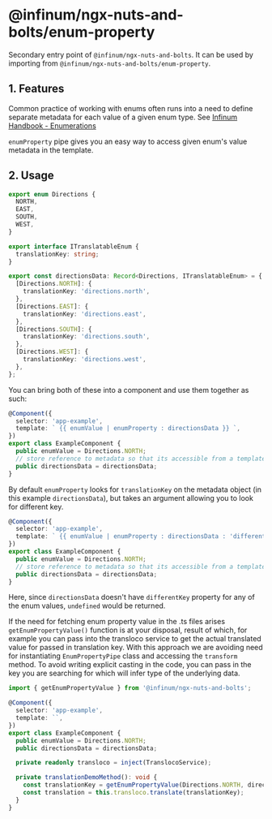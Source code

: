 # @infinum/ngx-nuts-and-bolts/enum-property

Secondary entry point of `@infinum/ngx-nuts-and-bolts`. It can be used by importing from `@infinum/ngx-nuts-and-bolts/enum-property`.

## 1. Features

Common practice of working with enums often runs into a need to define separate metadata for each value of a given enum type. See [Infinum Handbook - Enumerations](https://infinum.com/handbook/frontend/angular/angular-guidelines-and-best-practices/file-and-module-organization-and-naming#enumerations)

`enumProperty` pipe gives you an easy way to access given enum's value metadata in the template.

## 2. Usage

```ts
export enum Directions {
  NORTH,
  EAST,
  SOUTH,
  WEST,
}

export interface ITranslatableEnum {
  translationKey: string;
}

export const directionsData: Record<Directions, ITranslatableEnum> = {
  [Directions.NORTH]: {
    translationKey: 'directions.north',
  },
  [Directions.EAST]: {
    translationKey: 'directions.east',
  },
  [Directions.SOUTH]: {
    translationKey: 'directions.south',
  },
  [Directions.WEST]: {
    translationKey: 'directions.west',
  },
};
```

You can bring both of these into a component and use them together as such:

```ts
@Component({
  selector: 'app-example',
  template: ` {{ enumValue | enumProperty : directionsData }} `,
})
export class ExampleComponent {
  public enumValue = Directions.NORTH;
  // store reference to metadata so that its accessible from a template
  public directionsData = directionsData;
}
```

By default `enumProperty` looks for `translationKey` on the metadata object (in this example `directionsData`), but takes an argument allowing you to look for different key.

```ts
@Component({
  selector: 'app-example',
  template: ` {{ enumValue | enumProperty : directionsData : 'differentKey' }} `,
})
export class ExampleComponent {
  public enumValue = Directions.NORTH;
  // store reference to metadata so that its accessible from a template
  public directionsData = directionsData;
}
```

Here, since `directionsData` doesn't have `differentKey` property for any of the enum values, `undefined` would be returned.

If the need for fetching enum property value in the .ts files arises `getEnumPropertyValue()` function is at your disposal, result of which, for example you can pass into the transloco service to get the actual translated value for passed in translation key. With this approach we are avoiding need for instantiating `EnumPropertyPipe` class and accessing the `transform` method. To avoid writing explicit casting in the code, you can pass in the key you are searching for which will infer type of the underlying data.

```ts
import { getEnumPropertyValue } from '@infinum/ngx-nuts-and-bolts';

@Component({
  selector: 'app-example',
  template: ``,
})
export class ExampleComponent {
  public enumValue = Directions.NORTH;
  public directionsData = directionsData;

  private readonly transloco = inject(TranslocoService);

  private translationDemoMethod(): void {
    const translationKey = getEnumPropertyValue(Directions.NORTH, directionsData);
    const translation = this.transloco.translate(translationKey);
  }
}
```
